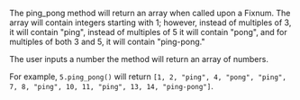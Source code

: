 The ping_pong method will return an array when called upon a Fixnum. The array will contain integers starting with 1; however, instead of multiples of 3, it will contain "ping", instead of multiples of 5 it will contain "pong", and for multiples of both 3 and 5, it will contain "ping-pong."

The user inputs a number the method will return an array of numbers.

For example, `5.ping_pong()` will return `[1, 2, "ping", 4, "pong", "ping", 7, 8, "ping", 10, 11, "ping", 13, 14, "ping-pong"]`.
